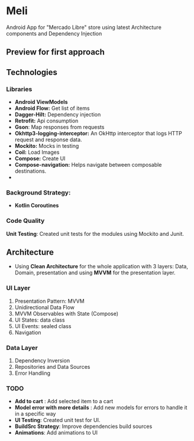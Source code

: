 # Meli
Android App for "Mercado Libre" store using latest Architecture components and Dependency Injection

## Preview for first approach


## Technologies

### Libraries
- **Android ViewModels**
- **Android Flow:** Get list of items
- **Dagger-Hilt:** Dependency injection
- **Retrofit:** Api consumption
- **Gson**: Map responses from requests
- **Okhttp3-logging-interceptor:** An OkHttp interceptor that logs HTTP request and response data.
- **Mockito:** Mocks in testing
- **Coil:** Load Images
- **Compose:** Create UI
- **Compose-navigation:** Helps navigate between composable destinations.
- 
### Background Strategy:
- **Kotlin Coroutines**

### Code Quality
**Unit Testing**: Created unit tests for the modules using Mockito and Junit.

## Architecture
- Using **Clean Architecture** for the whole application with 3 layers: Data, Domain, presentation  and using **MVVM** for the presentation layer.

### UI Layer

1. Presentation Pattern: MVVM
2. Unidirectional Data Flow
3. MVVM Observables with State (Compose)
4. UI States: data class
5. UI Events: sealed class
6. Navigation

### Data Layer

1. Dependency Inversion 
2. Repositories and Data Sources
3. Error Handling

### TODO
- **Add to cart** : Add selected item to a cart
- **Model error with more details** : Add new models for errors to handle it in a specific way
- **UI Testing**: Created unit test for UI.
- **BuildSrc Strategy**: Improve dependencies build sources
- **Animations**: Add animations to UI

